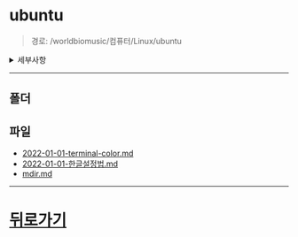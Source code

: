 # ubuntu
> 경로: /worldbiomusic/컴퓨터/Linux/ubuntu
<details>
<summary>세부사항</summary>

- 폴더: 0
- 파일: 3
</details>

---


## 폴더

## 파일
- [2022-01-01-terminal-color.md](./2022-01-01-terminal-color.md)
- [2022-01-01-한글설정법.md](./2022-01-01-한글설정법.md)
- [mdir.md](./mdir.md)
---
# [뒤로가기](../mdir.md)
